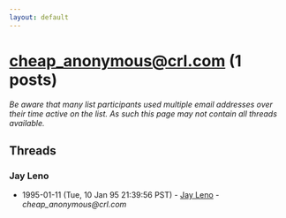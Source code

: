 ```yaml
---
layout: default
---
```


# cheap_anonymous@crl.com (1 posts)

_Be aware that many list participants used multiple email addresses over their time active on the list. As such this page may not contain all threads available._

## Threads

### Jay Leno
+ 1995-01-11 (Tue, 10 Jan 95 21:39:56 PST) - [Jay Leno](/archive/1995/01/1e85f0712b82aa258dd8486e786af6d3eddea65837a5937e0f45f6a8e53fea64) - _cheap_anonymous@crl.com_


